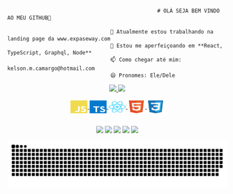                                                     # OLÁ SEJA BEM VINDO AO MEU GITHUB👋

                                     🔭 Atualmente estou trabalhando na landing page da www.expaseway.com
                                     🌱 Estou me aperfeiçoando em **React, TypeScript, Graphql, Node**
                                     📫 Como chegar até mim: kelson.m.camargo@hotmail.com
                                     😄 Pronomes: Ele/Dele

<div align="center">
  <a href="https://github.com/kelson-M-C">
  <img height="180em" src="https://github-readme-stats.vercel.app/api?username=kelson-M-C&show_icons=true&theme=dark&include_all_commits=true&count_private=true"/>
  <img height="180em" src="https://github-readme-stats.vercel.app/api/top-langs/?username=kelson-M-C&layout=compact&langs_count=7&theme=dark"/>
</div>

<div style="display: inline_block" align="center"><br>
  <img align="center" alt="kelson-Js" height="30" width="40" src="https://raw.githubusercontent.com/devicons/devicon/master/icons/javascript/javascript-plain.svg">
  <img align="center" alt="kelson-Ts" height="30" width="40" src="https://raw.githubusercontent.com/devicons/devicon/master/icons/typescript/typescript-plain.svg">
  <img align="center" alt="kelson-React" height="30" width="40" src="https://raw.githubusercontent.com/devicons/devicon/master/icons/react/react-original.svg">
  <img align="center" alt="kelson-HTML" height="30" width="40" src="https://raw.githubusercontent.com/devicons/devicon/master/icons/html5/html5-original.svg">
  <img align="center" alt="kelson-CSS" height="30" width="40" src="https://raw.githubusercontent.com/devicons/devicon/master/icons/css3/css3-original.svg">
</div>

##
 
<div align="center"> 
  <a href="https://instagram.com/rafaballerini" target="_blank"><img src="https://img.shields.io/badge/-Instagram-%23E4405F?style=for-the-badge&logo=instagram&logoColor=white" target="_blank"></a>
 	<a href="#"><img src="https://img.shields.io/badge/Twitch-9146FF?style=for-the-badge&logo=twitch&logoColor=white" target="_blank"></a>
 <a href="#" target="_blank"><img src="https://img.shields.io/badge/Discord-7289DA?style=for-the-badge&logo=discord&logoColor=white" target="_blank"></a> 
  <a href = "mailto:kelson.m.camargo@gmail.com"><img src="https://img.shields.io/badge/-Gmail-%23333?style=for-the-badge&logo=gmail&logoColor=white" target="_blank"></a>
  <a href="https://www.linkedin.com/in/kelsonc/" target="_blank"><img src="https://img.shields.io/badge/-LinkedIn-%230077B5?style=for-the-badge&logo=linkedin&logoColor=white" target="_blank"></a> 
 
  ![Snake animation](https://github.com/kelson-M-C/kelson-M-C/blob/output/github-contribution-grid-snake.svg)
 
</div>
